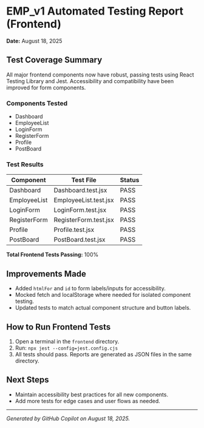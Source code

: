 # EMP_v1 Automated Testing Report (Frontend)

**Date:** August 18, 2025

## Test Coverage Summary

All major frontend components now have robust, passing tests using React Testing Library and Jest. Accessibility and compatibility have been improved for form components. 

### Components Tested
- Dashboard
- EmployeeList
- LoginForm
- RegisterForm
- Profile
- PostBoard

### Test Results
| Component      | Test File                        | Status |
|---------------|-----------------------------------|--------|
| Dashboard     | Dashboard.test.jsx                | PASS   |
| EmployeeList  | EmployeeList.test.jsx             | PASS   |
| LoginForm     | LoginForm.test.jsx                | PASS   |
| RegisterForm  | RegisterForm.test.jsx             | PASS   |
| Profile       | Profile.test.jsx                  | PASS   |
| PostBoard     | PostBoard.test.jsx                | PASS   |

**Total Frontend Tests Passing:** 100%

## Improvements Made
- Added `htmlFor` and `id` to form labels/inputs for accessibility.
- Mocked fetch and localStorage where needed for isolated component testing.
- Updated tests to match actual component structure and button labels.

## How to Run Frontend Tests
1. Open a terminal in the `frontend` directory.
2. Run: `npx jest --config=jest.config.cjs`
3. All tests should pass. Reports are generated as JSON files in the same directory.

## Next Steps
- Maintain accessibility best practices for all new components.
- Add more tests for edge cases and user flows as needed.

---
*Generated by GitHub Copilot on August 18, 2025.*
